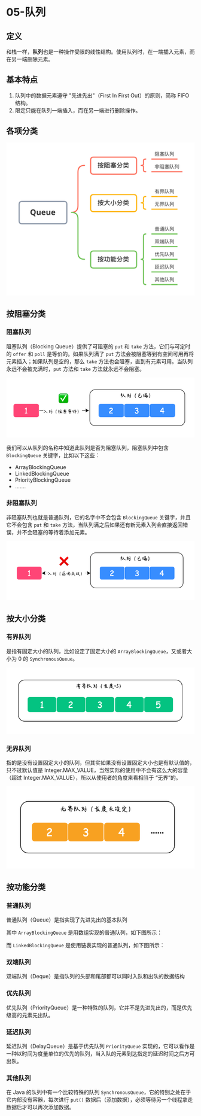 # 05-队列

## 定义

和栈一样，**队列**也是一种操作受限的线性结构。使用队列时，在一端插入元素，而在另一端删除元素。

## 基本特点

1. 队列中的数据元素遵守 "先进先出"（First In First Out）的原则，简称 FIFO 结构。
2. 限定只能在队列一端插入，而在另一端进行删除操作。

## 各项分类

![&#x961F;&#x5217;&#x5206;&#x7C7B;](../../../.gitbook/assets/队列分类.png)

## 按阻塞分类

### 阻塞队列

阻塞队列（Blocking Queue）提供了可阻塞的 `put` 和 `take` 方法，它们与可定时的 `offer` 和 `poll` 是等价的。如果队列满了 `put` 方法会被阻塞等到有空间可用再将元素插入；如果队列是空的，那么 `take` 方法也会阻塞，直到有元素可用。当队列永远不会被充满时，`put` 方法和 `take` 方法就永远不会阻塞。

![&#x963B;&#x585E;&#x961F;&#x5217;](../../../.gitbook/assets/阻塞队列.png)

我们可以从队列的名称中知道此队列是否为阻塞队列，阻塞队列中包含 `BlockingQueue` 关键字，比如以下这些：

* ArrayBlockingQueue
* LinkedBlockingQueue
* PriorityBlockingQueue
* .......

### 非阻塞队列

非阻塞队列也就是普通队列，它的名字中不会包含 `BlockingQueue` 关键字，并且它不会包含 `put` 和 `take` 方法，当队列满之后如果还有新元素入列会直接返回错误，并不会阻塞的等待着添加元素。

![&#x975E;&#x963B;&#x585E;&#x961F;&#x5217;](../../../.gitbook/assets/非阻塞队列.png)

## 按大小分类

### 有界队列

是指有固定大小的队列，比如设定了固定大小的 `ArrayBlockingQueue`，又或者大小为 0 的 `SynchronousQueue`。

![&#x6709;&#x754C;&#x961F;&#x5217;](../../../.gitbook/assets/有界队列.png)

### 无界队列

指的是没有设置固定大小的队列，但其实如果没有设置固定大小也是有默认值的，只不过默认值是 Integer.MAX\_VALUE，当然实际的使用中不会有这么大的容量（超过 Integer.MAX\_VALUE），所以从使用者的角度来看相当于 “无界”的。

![&#x65E0;&#x754C;&#x961F;&#x5217;](../../../.gitbook/assets/无界队列.png)

## 按功能分类

### 普通队列

普通队列（Queue）是指实现了先进先出的基本队列

其中 `ArrayBlockingQueue` 是用数组实现的普通队列，如下图所示：

而 `LinkedBlockingQueue` 是使用链表实现的普通队列，如下图所示：

### 双端队列

双端队列（Deque）是指队列的头部和尾部都可以同时入队和出队的数据结构

### 优先队列

优先队列（PriorityQueue）是一种特殊的队列，它并不是先进先出的，而是优先级高的元素先出队。

### 延迟队列

延迟队列（DelayQueue）是基于优先队列 `PriorityQueue` 实现的，它可以看作是一种以时间为度量单位的优先的队列，当入队的元素到达指定的延迟时间之后方可出队。

### 其他队列

在 Java 的队列中有一个比较特殊的队列 `SynchronousQueue`，它的特别之处在于它内部没有容器，每次进行 `put()` 数据后（添加数据），必须等待另一个线程拿走数据后才可以再次添加数据。

